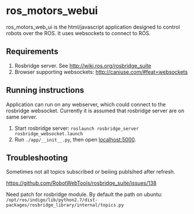 ros_motors_webui
=======

ros_motors_web_ui is the html/javascript application designed to control robots over the ROS. It uses websockets to connect to ROS.

Requirements
------------

 1. Rosbridge server. See http://wiki.ros.org/rosbridge_suite
 2. Browser supporting websockets: http://caniuse.com/#feat=websockets

Running instructions
-------------

Application can run on any webserver, which could connect to the rosbridge websocket. Currently it is assumed that rosbridge server are on same server.

 1. Start rosbridge server: `roslaunch rosbridge_server rosbridge_websocket.launch`
 2. Run `./app/__init__.py`, then open [localhost:5000](http://localhost:5000).

Troubleshooting
----------
Sometimes not all topics subscribed or beiiing publsihed after refresh. 

https://github.com/RobotWebTools/rosbridge_suite/issues/138

Need patch for rosbridge module.
By default the path on ubuntu:
`/opt/ros/indigo/lib/python2.7/dist-packages/rosbridge_library/internal/topics.py`


